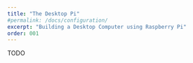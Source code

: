 ```yaml
---
title: "The Desktop Pi"
#permalink: /docs/configuration/
excerpt: "Building a Desktop Computer using Raspberry Pi"
order: 001
---
```


TODO
